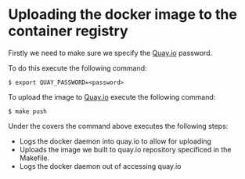 # Uploading the docker image to the container registry

Firstly we need to make sure we specify the [Quay.io](https://quay.io/repository/) password.

To do this execute the following command:

```
$ export QUAY_PASSWORD=<password>
```

To upload the image to [Quay.io](https://quay.io/repository/) execute the following command:

```
$ make push
```

Under the covers the command above executes the following steps:

- Logs the docker daemon into quay.io to allow for uploading
- Uploads the image we built to quay.io repository specificed in the Makefile.
- Logs the docker daemon out of accessing quay.io